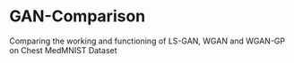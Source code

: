 # GAN-Comparison
Comparing the working and functioning of LS-GAN, WGAN and WGAN-GP on Chest MedMNIST Dataset
